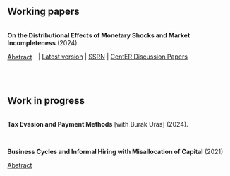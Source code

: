 <!-- RESEARCH CONTENTS -->

<!-- Styling -->
<style> 
a {
    color: var(--link-color);
}

h1,h2,h3,h4,h5.h6 {
    font-style: normal; 
    font-family: var(--title-font) ;
    color: var(--theme-color-dark);
}

details > summary {
    cursor: pointer;
    color: var(--link-color); 
    text-decoration: underline;
    list-style:  none; 
} 

/* research links behavior */
.research-links { 
    display: inline-block; 
    vertical-align: middle;            /* in-line      */
    margin-right: 10px; 
}

/* style lines */
.solid {
    color: var(--theme-color-dark);
    background: var(--theme-color-dark);
    height: 1px;
}
 
</style>

<!-- Actual text -->

## Working papers

<hr text-align="center" class="solid" width="100%">

**On the Distributional Effects of Monetary Shocks and Market Incompleteness** (2024).

<div class="research-links"> <details class=
 "research-links"> <summary> Abstract </summary> I study the transmission of distortionary monetary policy shocks under incomplete markets. Using a heterogeneous agents general equilibrium model, I demonstrate that there is a unique fundamental stationary equilibrium, where the distribution of monetary holdings mirrors productivity, but infinite non-fundamental stationary equilibria for a given monetary base in the presence of a frictionless bonds market. Only financially constrained economies return to the fundamental stationary equilibrium after an unforeseeable monetary shock that redistributes monetary holdings, with aggregate effects on output and endogenous price stickiness along the transition. Financially developed economies display smaller distortions and negligible effects on aggregate variables, but monetary shocks create hysteresis by making the consequences of idiosyncratic shocks permanent. While partial market completion enhances welfare by enabling nearly perfect risk sharing, this improvement is limited by the irreversibility of the idiosyncratic shocks. Ultimately, distributional effects are irrelevant for monetary policy transmission to aggregate variables in developed economies but critical in poorer countries.
 </details> | <a href="/files/papers/Tulio Bouzas - On the Distributional Effects of Monetary Shocks.pdf">Latest version</a> | <a href="https://papers.ssrn.com/sol3/papers.cfm?abstract_id=5153962">SSRN</a> | <a href="https://pure.uvt.nl/ws/portalfiles/portal/102851708/2024-021.pdf"> CentER Discussion Papers </a> </div>

</br></br>

## Work in progress

<hr text-align="center" class="solid" width="100%">

**Tax Evasion and Payment Methods** [with Burak Uras] (2024).

</br>

**Business Cycles and Informal Hiring with Misallocation of Capital** (2021)

<details> <summary> Abstract </summary> The present work presents a model that explores the effects and behavior of informality along the business cycle in an economy characterized by capital misallocation. The intensive margin of informality is modelled through a size-dependent cost function and the extensive margin is modelled by following a dualistic approach to informality. The main results indicate that the intensive margin of informality gives less productive firms a competitive advantage during recessions; the elimination of informality decreases output and, overall, leads to more volatility; and both VAT and payroll taxes lead to intersectorial misallocation, but only the payroll tax leads to misallocation within the formal sector. </details>
